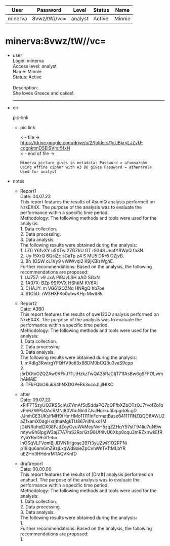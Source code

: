 | User         | Password                          | Level    | Status     | Name          |  
|--------------|-----------------------------------|----------|------------|---------------|  
| minerva      | 8vwz/tW//vc=                      | analyst  | Active     | Minnie        |
 
# minerva:8vwz/tW//vc=
* user  
  	Login: minerva  <br>
  	Access level: analyst  <br>
  	Name: Minnie  <br>
  	Status: Active  <br>
	<br>
     	Description:  <br>
  	She loves Greece and cakes!.  <br>
  
  	---
  
* dir
     
  pic-link  

  * pic.link
    
    < - file -><br>
    https://drive.google.com/drive/u/2/folders/1gUBkryLJZvU-cdgnktmDSEiSVrsr5fxH<br>
    < - end of file -><br>
    
		Minerva picture gives in metadata: Password = afvmnazqhm 
		Using Affine cipher with A3 B0 gives Password = athenarole
		Used for analyst


* notes

  * Report1<br>
         Date: 04.07.23 <br>
         This report features the results of AsumQ analysis performed on NrxEX4X. The purpose of the analysis was to evaluate the performance within a specific time period.<br>
	 Methodology: The following methods and tools were used for the analysis: <br>
         1. Data collection.<br>
         2. Data processing.<br>
         3. Data analysis.<br>
         The following results were obtained during the analysis:<br>
         1. LZ0 Y6fvXY u5XTw 27GZkU GT r9348 JeafYRWpQ fa3N. <br>
         2. Uy f5XrQ 6QslZc sGaTp z4 S MU5 DRr6 OZjvB. <br>
         3. Bh 1OSW cL1Vy9 vWiWvql2 K9jKBizWghE. <br>
         Further recommendations: Based on the analysis, the following recommendations are proposed:<br>
         1. UJ757: v9 JxA PiRJvLSH aAD SGxN <br>
         2. 1A37X: BZp 9Sf9VX HShtIM KV6XI <br>
         3. CHAJY: m VG612OZNq HNRgQ hb7oe <br>
         4. 61C5U: rW3HXFKo0obwKHp Mw68k <br>

  * Report2<br>
         Date: A3B0<br>
         This report features the results of qwe123Q analysis performed on NrxEX4X. The purpose of the analysis was to evaluate the performance within a specific time period.<br>
         Methodology: The following methods and tools were used for the analysis: <br>
         1. Data collection. <br>
         2. Data processing. <br>
         3. Data analysis. <br>
         The following results were obtained during the analysis:<br>
         1. mXdIg3RwtrgYFQHV9otI3x88DM0bCQ3u3veS9cpp <br>
         2. j5rDOtxOZQZAw0KFkJ71UjHzkzTwQA35RJCIjT71fAsBw6g9FFOLwmnAMAiE <br>
         3. TFkFQbO8ukS4hNXDGPeRk3ucoJLjlHIXO <br>
    
  * after<br>
        Date: 09.07.23<br>
        xRlF7T5zyUQZKS5clArZYmAf5d5ddaPQ7qQFfbXZbOTzQJ7fvofZo1bvPn6ZWP5QAcRMNj80Vbuf6n37JvJHorkufibipgrk8cgD <br>
        JJmhCE3UKslfMH9fHmHMo11111InFormatBase6411111NZQQD8AWU2aZfxamX0dgHxrjthaMgkTU867nifhLkd1M <br>
        jGkNRuhelDX08FJdZoyOvuWkMeyNvH5zqZZHqY57stT94liu7uN9wmtyw9h6lpgW3ajZ7A7mS2RorGzG8Uf4lvU6Xbp8oqu3mRZxnwkEfRYyaYRvD9sV1ebn <br>
        lnOSqVLFVomBjJDVN1Hgose397t3yUZwR1O2RPNi <br>
        p18Iqu6am6mZ9zjLxqWd9xieZpCvhWnTvTtMLbYR <br>
	uEZHn3HHdnrMTAQVKnfD <br>
    
  * draftreport<br>
        Date: 00.00.00<br>
        This report features the results of [Draft] analysis performed on anahucf. The purpose of the analysis was to evaluate the performance within a specific time period.<br>
        Methodology: The following methods and tools were used for the analysis:<br>
        1. Data collection.<br>
        2. Data processing.<br>
        3. Data analysis.<br>
        The following results were obtained during the analysis:<br>
        1.<br>
        Further recommendations: Based on the analysis, the following recommendations are proposed:<br>
        1.<br>
